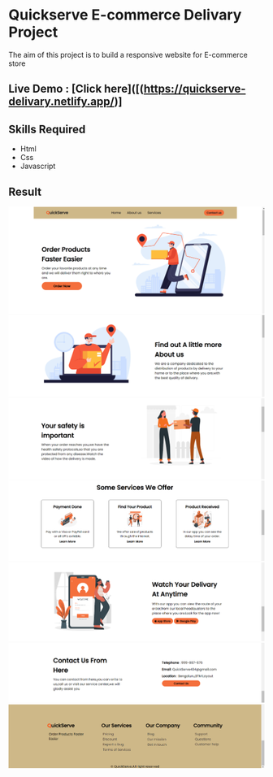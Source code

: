 # Quickserve E-commerce Delivary Project
<p>The aim of this project is  to build a responsive website for E-commerce store</p>

## Live Demo : [Click here]([(https://quickserve-delivary.netlify.app/)]

## Skills Required
* Html
* Css 
* Javascript

## Result
![](results/Section1.png)
![](results/Section2.png)
![](results/Section3.png)
![](results/Section4.png)
![](results/Section5.png)
![](results/Section6.png)
![](results/Section7.png)
